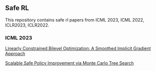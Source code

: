 ## Safe RL
This repository contains safe rl papers from ICML 2023, ICML 2022, ICLR2023, ICLR2022.

### ICML 2023


[Linearly Constrained Bilevel Optimization: A Smoothed Implicit Gradient Approach](http://proceedings.mlr.press/v202/khanduri23a/khanduri23a.pdf)

[Scalable Safe Policy Improvement via Monte Carlo Tree Search
](http://proceedings.mlr.press/v202/castellini23a/castellini23a.pdf)
